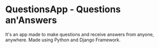 # QuestionsApp - Questions an'Answers
It's an app made to make questions and receive answers from anyone, anywhere.
Made using Python and Django Framework.
